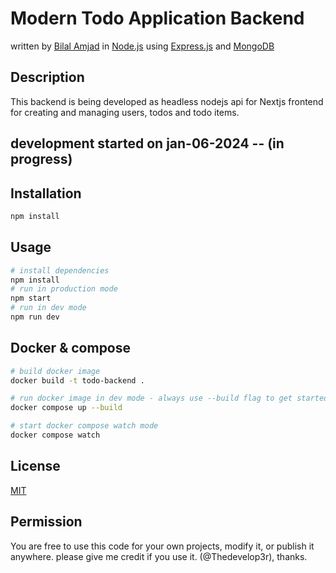 # Modern Todo Application Backend

written by [Bilal Amjad](https://github.com/Thedevelop3r)
in [Node.js](https://nodejs.org/en/) using [Express.js](https://expressjs.com/) and [MongoDB](https://www.mongodb.com/)

## Description

This backend is being developed as headless nodejs api for Nextjs frontend for creating and managing users, todos and todo items.

## development started on jan-06-2024 -- (in progress)

## Installation

```bash
npm install
```

## Usage

```bash
# install dependencies
npm install
# run in production mode
npm start
# run in dev mode
npm run dev
```

## Docker & compose

```bash
# build docker image
docker build -t todo-backend .

# run docker image in dev mode - always use --build flag to get started with a fresh build
docker compose up --build

# start docker compose watch mode
docker compose watch
```

## License

[MIT](https://choosealicense.com/licenses/mit/)

## Permission
You are free to use this code for your own projects, modify it, or publish it anywhere.
please give me credit if you use it. (@Thedevelop3r), thanks.